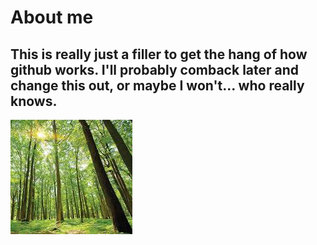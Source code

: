 # About me
## This is really just a filler to get the hang of how github works. I'll probably comback later and change this out, or maybe I won't... who really knows.

<picture>
 <source media="(prefers-color-scheme: dark)" srcset="Image/Dark_Trees.jpg">
 <source media="(prefers-color-scheme: light)" srcset="Image/Light_Trees.jpg">
 <img alt="Test" src="Image/Mid_Trees.jpg">
</picture>
